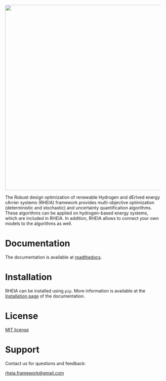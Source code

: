 <p align="center">
  <img src="docs/sphinx/images/logo.svg" width="600">
</p>
The Robust design optimization of renewable Hydrogen and dErIved energy cArrier systems (RHEIA) framework provides 
multi-objective optimization (deterministic and stochastic) and uncertainty quantification algorithms. 
These algorithms can be applied on hydrogen-based energy systems, which are included in RHEIA.
In addition, RHEIA allows to connect your own models to the algorithms as well.


Documentation
=============

The documentation is available at [readthedocs](https://rheia.readthedocs.io/en/latest/).


Installation
============

RHEIA can be installed using ``pip``.
More information is available at the [Installation page](https://rheia.readthedocs.io/en/latest/installation.html) of the documentation.


License
=======

[MIT license](https://github.com/rheia-framework/RHEIA/blob/main/LICENSE)

Support
=======

Contact us for questions and feedback:

rheia.framework@gmail.com
